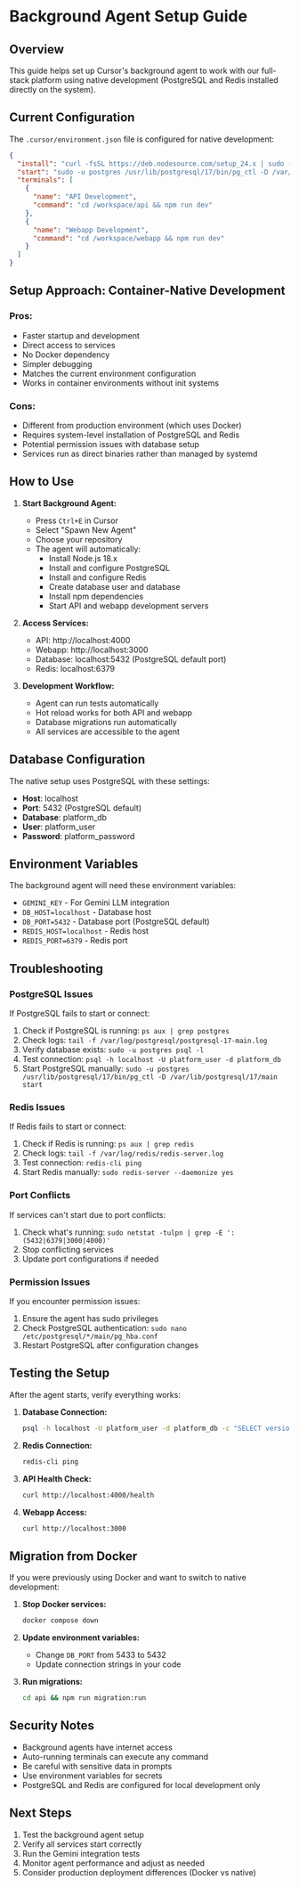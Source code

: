 # Background Agent Setup Guide

## Overview
This guide helps set up Cursor's background agent to work with our full-stack platform using native development (PostgreSQL and Redis installed directly on the system).

## Current Configuration

The `.cursor/environment.json` file is configured for native development:

```json
{
  "install": "curl -fsSL https://deb.nodesource.com/setup_24.x | sudo -E bash - && sudo apt-get install -y nodejs postgresql postgresql-contrib redis-server && sudo -u postgres /usr/lib/postgresql/17/bin/initdb -D /var/lib/postgresql/17/main && sudo -u postgres /usr/lib/postgresql/17/bin/pg_ctl -D /var/lib/postgresql/17/main -l /var/log/postgresql/postgresql-17-main.log start && sudo redis-server --daemonize yes && sudo -u postgres psql -c \"CREATE USER platform_user WITH PASSWORD 'platform_password';\" && sudo -u postgres psql -c \"CREATE DATABASE platform_db OWNER platform_user;\" && npm install",
  "start": "sudo -u postgres /usr/lib/postgresql/17/bin/pg_ctl -D /var/lib/postgresql/17/main -l /var/log/postgresql/postgresql-17-main.log start && sudo redis-server --daemonize yes",
  "terminals": [
    {
      "name": "API Development",
      "command": "cd /workspace/api && npm run dev"
    },
    {
      "name": "Webapp Development",
      "command": "cd /workspace/webapp && npm run dev"
    }
  ]
}
```

## Setup Approach: Container-Native Development

### **Pros:**
- Faster startup and development
- Direct access to services
- No Docker dependency
- Simpler debugging
- Matches the current environment configuration
- Works in container environments without init systems

### **Cons:**
- Different from production environment (which uses Docker)
- Requires system-level installation of PostgreSQL and Redis
- Potential permission issues with database setup
- Services run as direct binaries rather than managed by systemd

## How to Use

1. **Start Background Agent:**
   - Press `Ctrl+E` in Cursor
   - Select "Spawn New Agent"
   - Choose your repository
   - The agent will automatically:
     - Install Node.js 18.x
     - Install and configure PostgreSQL
     - Install and configure Redis
     - Create database user and database
     - Install npm dependencies
     - Start API and webapp development servers

2. **Access Services:**
   - API: http://localhost:4000
   - Webapp: http://localhost:3000
   - Database: localhost:5432 (PostgreSQL default port)
   - Redis: localhost:6379

3. **Development Workflow:**
   - Agent can run tests automatically
   - Hot reload works for both API and webapp
   - Database migrations run automatically
   - All services are accessible to the agent

## Database Configuration

The native setup uses PostgreSQL with these settings:
- **Host**: localhost
- **Port**: 5432 (PostgreSQL default)
- **Database**: platform_db
- **User**: platform_user
- **Password**: platform_password

## Environment Variables

The background agent will need these environment variables:
- `GEMINI_KEY` - For Gemini LLM integration
- `DB_HOST=localhost` - Database host
- `DB_PORT=5432` - Database port (PostgreSQL default)
- `REDIS_HOST=localhost` - Redis host
- `REDIS_PORT=6379` - Redis port

## Troubleshooting

### PostgreSQL Issues
If PostgreSQL fails to start or connect:
1. Check if PostgreSQL is running: `ps aux | grep postgres`
2. Check logs: `tail -f /var/log/postgresql/postgresql-17-main.log`
3. Verify database exists: `sudo -u postgres psql -l`
4. Test connection: `psql -h localhost -U platform_user -d platform_db`
5. Start PostgreSQL manually: `sudo -u postgres /usr/lib/postgresql/17/bin/pg_ctl -D /var/lib/postgresql/17/main start`

### Redis Issues
If Redis fails to start or connect:
1. Check if Redis is running: `ps aux | grep redis`
2. Check logs: `tail -f /var/log/redis/redis-server.log`
3. Test connection: `redis-cli ping`
4. Start Redis manually: `sudo redis-server --daemonize yes`

### Port Conflicts
If services can't start due to port conflicts:
1. Check what's running: `sudo netstat -tulpn | grep -E ':(5432|6379|3000|4000)'`
2. Stop conflicting services
3. Update port configurations if needed

### Permission Issues
If you encounter permission issues:
1. Ensure the agent has sudo privileges
2. Check PostgreSQL authentication: `sudo nano /etc/postgresql/*/main/pg_hba.conf`
3. Restart PostgreSQL after configuration changes

## Testing the Setup

After the agent starts, verify everything works:

1. **Database Connection:**
   ```bash
   psql -h localhost -U platform_user -d platform_db -c "SELECT version();"
   ```

2. **Redis Connection:**
   ```bash
   redis-cli ping
   ```

3. **API Health Check:**
   ```bash
   curl http://localhost:4000/health
   ```

4. **Webapp Access:**
   ```bash
   curl http://localhost:3000
   ```

## Migration from Docker

If you were previously using Docker and want to switch to native development:

1. **Stop Docker services:**
   ```bash
   docker compose down
   ```

2. **Update environment variables:**
   - Change `DB_PORT` from 5433 to 5432
   - Update connection strings in your code

3. **Run migrations:**
   ```bash
   cd api && npm run migration:run
   ```

## Security Notes

- Background agents have internet access
- Auto-running terminals can execute any command
- Be careful with sensitive data in prompts
- Use environment variables for secrets
- PostgreSQL and Redis are configured for local development only

## Next Steps

1. Test the background agent setup
2. Verify all services start correctly
3. Run the Gemini integration tests
4. Monitor agent performance and adjust as needed
5. Consider production deployment differences (Docker vs native)
